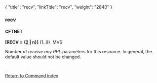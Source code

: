 {
    "title": "recv",
    "linkTitle": "recv",
    "weight": "2840"
}<span id="recv"></span>

### recv

#### CFTNET

**\[RECV = {<u>2</u> | n}\]** {1..9}  MVS

Number of *receive any RPL* parameters
for this resource. In general, the default value should not be changed.

 

[Return to Command index](../../)

 

